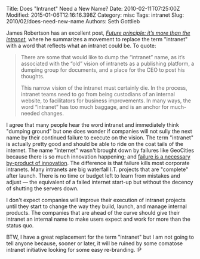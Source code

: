 Title: Does &quot;Intranet&quot; Need a New Name?
Date: 2010-02-11T07:25:00Z
Modified: 2015-01-06T12:16:16.398Z
Category: misc
Tags: intranet
Slug: 2010/02/does-need-new-name
Authors: Seth Gottlieb

James Robertson has an excellent post, _[Future principle: it’s more than the intranet](http://www.steptwo.com.au/columntwo/future-principle-its-more-than-the-intranet/)_, where he summarizes a movement to replace the term "intranet" with a word that reflects what an intranet could be. To quote:

  
>  
> There are some that would like to dump the “intranet” name, as it’s associated with the “old” vision of intranets as a publishing platform, a dumping group for documents, and a place for the CEO to post his thoughts.
> 
>   
> This narrow vision of the intranet must certainly die. In the process, intranet teams need to go from being custodians of an internal website, to facilitators for business improvements. In many ways, the word “intranet” has too much baggage, and is an anchor for much-needed changes.
>   

I agree that many people hear the word intranet and immediately think "dumping ground" but one does wonder if companies will not sully the next name by their continued failure to execute on the vision. The term "intranet" is actually pretty good and should be able to ride on the coat tails of the internet. The name "internet" wasn't brought down by failures like GeoCities because there is so much innovation happening; and [failure is a necessary by-product of innovation](http://www.contenthere.net/2010/01/community-development.html). The difference is that failure kills most corporate intranets. Many intranets are big waterfall I.T. projects that are "complete" after launch. There is no time or budget left to learn from mistakes and adjust — the equivalent of a failed internet start-up but without the decency of shutting the servers down.  

I don't expect companies will improve their execution of intranet projects until they start to change the way they build, launch, and manage internal products. The companies that are ahead of the curve should give their intranet an internal name to make users expect and work for more than the status quo.  

BTW, I have a great replacement for the term "intranet" but I am not going to tell anyone because, sooner or later, it will be ruined by some comatose intranet initiative looking for some easy re-branding. :P
